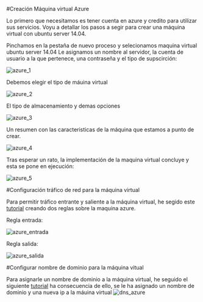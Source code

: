 #Creación Máquina virtual Azure

Lo primero que necesitamos es tener cuenta en azure y credito para utilizar sus servicios. Voyu a detallar los pasos a segir para
crear una máquina virtual con ubuntu server 14.04. 

Pinchamos en la pestaña de nuevo proceso y selecionamos maquina virtual ubuntu server 14.04
Le asignamos un nombre al servidor, la cuenta de usuario a la que pertenece, una contraseña y el tipo de supscirción:

![azure_1](https://www.dropbox.com/s/iehvwo5d7lg5jr9/azure_1.png?dl=1)

Debemos elegir el tipo de máuina virtual

![azure_2](https://www.dropbox.com/s/nphcvr9fdigu5it/azure_2.png?dl=1)

El tipo de almacenamiento y demas opciones

![azure_3](https://www.dropbox.com/s/1sn7p5z37duu8h3/azure_3.png?dl=1)

Un resumen con las caracteristicas de la máquina que estamos a punto de crear. 

![azure_4](https://www.dropbox.com/s/g2xmrsr72gowgmm/azure_4.png?dl=1)

Tras esperar un rato, la implementación de la maquina virtual concluye y esta se pone en ejecución:

![azure_5](https://www.dropbox.com/s/m3tmmdzg505zqpj/azure_5.png?dl=1)


#Configuración tráfico de red para la máquina virtual

Para permitir tráfico entrante y saliente a la máquina virtual, he segido este [tutorial](https://azure.microsoft.com/es-es/documentation/articles/virtual-networks-create-nsg-arm-pportal/) creando dos reglas sobre la maquina azure.

Regla entrada:

![azure_entrada](https://www.dropbox.com/s/wqeystwm3bo8ras/azure_entrada.png?dl=1)

Regla salida:

![azure_salida](https://www.dropbox.com/s/n7id95aliuuu15t/azure_salida.png?dl=1)

#Configurar nombre de dominio para la máquina vitual

Para asignarle un nombre de dominio a la máquina virtual, he seguido el siguiente [tutorial](https://azure.microsoft.com/es-es/documentation/articles/virtual-machines-create-fqdn-on-portal/) ha consecuencia de ello, se le ha asignado un nombre de dominio y una nueva ip a la máuina virtual ![dns_azure](https://www.dropbox.com/s/pv6kb6lyrl5ksm2/azure_dns.png?dl=1)
